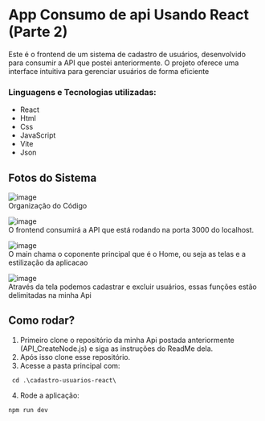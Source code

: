 # App Consumo de api Usando React (Parte 2)

Este é o frontend de um sistema de cadastro de usuários, desenvolvido para consumir a API que postei anteriormente. O projeto oferece uma interface intuitiva para gerenciar usuários de forma eficiente

### Linguagens e Tecnologias utilizadas:
*  React
*  Html
*  Css
*  JavaScript
*  Vite
*  Json

## Fotos do Sistema

![image](https://github.com/user-attachments/assets/0a36b5a3-69fb-40ab-bf04-db87795f8355)
<br>
Organização do Código

![image](https://github.com/user-attachments/assets/bfd49e06-107e-46cc-a870-0c3e0f036838)
<br>
O frontend consumirá a API que está rodando na porta 3000 do localhost.

![image](https://github.com/user-attachments/assets/c85c76ad-67a9-4eca-99e9-b91b108fd2bb)
<br>
O main chama o coponente principal que é o Home, ou seja as telas e a estilização da aplicacao

![image](https://github.com/user-attachments/assets/dacfd683-7006-4c77-8144-1653e16288cd)
<br>
Através da tela podemos cadastrar e excluir usuários, essas funções estão delimitadas na minha Api

## Como rodar?

1) Primeiro clone o repositório da minha Api postada anteriormente (API_CreateNode.js) e siga as instruções do ReadMe dela.
2) Após isso clone esse repositório.
3) Acesse a pasta principal com:
<pre><code> cd .\cadastro-usuarios-react\</code></pre>
4) Rode a aplicação:
<pre><code>npm run dev</code></pre>

<br>


